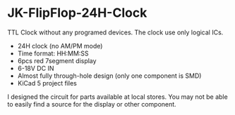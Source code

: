 # JK-FlipFlop-24H-Clock
TTL Clock without any programed devices. The clock use only logical ICs.

- 24H clock (no AM/PM mode)
- Time format: HH:MM:SS
- 6pcs red 7segment display
- 6-18V DC IN
- Almost fully through-hole design (only one component is SMD)
- KiCad 5 project files

I designed the circuit for parts available at local stores. You may not be able to easily find a source for the display or other component.
